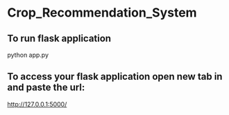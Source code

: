 # Crop_Recommendation_System

## To run flask application
python app.py

## To access your flask application open new tab in and paste the url:
http://127.0.0.1:5000/